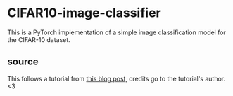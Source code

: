 # CIFAR10-image-classifier
This is a PyTorch implementation of a simple image classification model for the CIFAR-10 dataset.

## source
This follows a tutorial from [this blog post](https://medium.com/bitgrit-data-science-publication/building-an-image-classification-model-with-pytorch-from-scratch-f10452073212), credits go to the tutorial's author. <3
